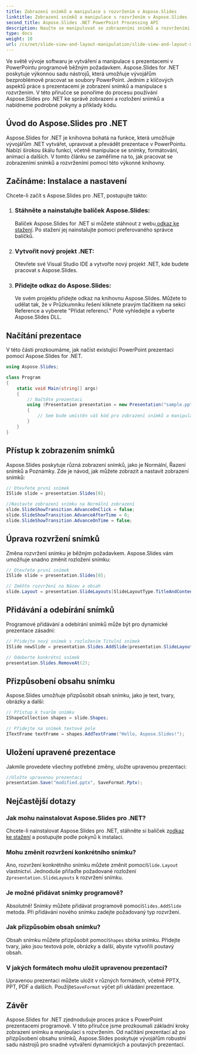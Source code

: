 ```yaml
---
title: Zobrazení snímků a manipulace s rozvržením v Aspose.Slides
linktitle: Zobrazení snímků a manipulace s rozvržením v Aspose.Slides
second_title: Aspose.Slides .NET PowerPoint Processing API
description: Naučte se manipulovat se zobrazeními snímků a rozvrženími v PowerPointu pomocí Aspose.Slides for .NET. Podrobný průvodce s příklady kódu.
type: docs
weight: 10
url: /cs/net/slide-view-and-layout-manipulation/slide-view-and-layout-manipulation/
---
```


Ve světě vývoje softwaru je vytváření a manipulace s prezentacemi v PowerPointu programově běžným požadavkem. Aspose.Slides for .NET poskytuje výkonnou sadu nástrojů, která umožňuje vývojářům bezproblémově pracovat se soubory PowerPoint. Jedním z klíčových aspektů práce s prezentacemi je zobrazení snímků a manipulace s rozvržením. V této příručce se ponoříme do procesu používání Aspose.Slides pro .NET ke správě zobrazení a rozložení snímků a nabídneme podrobné pokyny a příklady kódu.


## Úvod do Aspose.Slides pro .NET

Aspose.Slides for .NET je knihovna bohatá na funkce, která umožňuje vývojářům .NET vytvářet, upravovat a převádět prezentace v PowerPointu. Nabízí širokou škálu funkcí, včetně manipulace se snímky, formátování, animací a dalších. V tomto článku se zaměříme na to, jak pracovat se zobrazeními snímků a rozvrženími pomocí této výkonné knihovny.

## Začínáme: Instalace a nastavení

Chcete-li začít s Aspose.Slides pro .NET, postupujte takto:

1. ### Stáhněte a nainstalujte balíček Aspose.Slides:
    Balíček Aspose.Slides for .NET si můžete stáhnout z webu[ odkaz ke stažení](https://releases.aspose.com/slides/net/). Po stažení jej nainstalujte pomocí preferovaného správce balíčků.

2. ### Vytvořit nový projekt .NET:
   Otevřete své Visual Studio IDE a vytvořte nový projekt .NET, kde budete pracovat s Aspose.Slides.

3. ### Přidejte odkaz do Aspose.Slides:
   Ve svém projektu přidejte odkaz na knihovnu Aspose.Slides. Můžete to udělat tak, že v Průzkumníku řešení kliknete pravým tlačítkem na sekci Reference a vyberete "Přidat referenci." Poté vyhledejte a vyberte Aspose.Slides DLL.

## Načítání prezentace

V této části prozkoumáme, jak načíst existující PowerPoint prezentaci pomocí Aspose.Slides for .NET.

```csharp
using Aspose.Slides;

class Program
{
    static void Main(string[] args)
    {
        // Načtěte prezentaci
        using (Presentation presentation = new Presentation("sample.pptx"))
        {
            // Sem bude umístěn váš kód pro zobrazení snímků a manipulaci s rozvržením
        }
    }
}
```

## Přístup k zobrazením snímků

Aspose.Slides poskytuje různá zobrazení snímků, jako je Normální, Řazení snímků a Poznámky. Zde je návod, jak můžete zobrazit a nastavit zobrazení snímků:

```csharp
// Otevřete první snímek
ISlide slide = presentation.Slides[0];

//Nastavte zobrazení snímku na Normální zobrazení
slide.SlideShowTransition.AdvanceOnClick = false;
slide.SlideShowTransition.AdvanceAfterTime = 0;
slide.SlideShowTransition.AdvanceOnTime = false;
```

## Úprava rozvržení snímků

Změna rozvržení snímku je běžným požadavkem. Aspose.Slides vám umožňuje snadno změnit rozložení snímku:

```csharp
// Otevřete první snímek
ISlide slide = presentation.Slides[0];

// Změňte rozvržení na Název a obsah
slide.Layout = presentation.SlideLayouts[SlideLayoutType.TitleAndContent];
```

## Přidávání a odebírání snímků

Programové přidávání a odebírání snímků může být pro dynamické prezentace zásadní:

```csharp
// Přidejte nový snímek s rozložením Titulní snímek
ISlide newSlide = presentation.Slides.AddSlide(presentation.SlideLayouts[SlideLayoutType.TitleSlide]);

// Odeberte konkrétní snímek
presentation.Slides.RemoveAt(2);
```

## Přizpůsobení obsahu snímku

Aspose.Slides umožňuje přizpůsobit obsah snímku, jako je text, tvary, obrázky a další:

```csharp
// Přístup k tvarům snímku
IShapeCollection shapes = slide.Shapes;

// Přidejte na snímek textové pole
ITextFrame textFrame = shapes.AddTextFrame("Hello, Aspose.Slides!");
```

## Uložení upravené prezentace

Jakmile provedete všechny potřebné změny, uložte upravenou prezentaci:

```csharp
//Uložte upravenou prezentaci
presentation.Save("modified.pptx", SaveFormat.Pptx);
```

## Nejčastější dotazy

### Jak mohu nainstalovat Aspose.Slides pro .NET?

 Chcete-li nainstalovat Aspose.Slides pro .NET, stáhněte si balíček z[odkaz ke stažení](https://releases.aspose.com/slides/net/) a postupujte podle pokynů k instalaci.

### Mohu změnit rozvržení konkrétního snímku?

 Ano, rozvržení konkrétního snímku můžete změnit pomocí`Slide.Layout` vlastnictví. Jednoduše přiřaďte požadované rozložení z`presentation.SlideLayouts` k rozvržení snímku.

### Je možné přidávat snímky programově?

 Absolutně! Snímky můžete přidávat programově pomocí`Slides.AddSlide` metoda. Při přidávání nového snímku zadejte požadovaný typ rozvržení.

### Jak přizpůsobím obsah snímku?

 Obsah snímku můžete přizpůsobit pomocí`Shapes` sbírka snímku. Přidejte tvary, jako jsou textová pole, obrázky a další, abyste vytvořili poutavý obsah.

### V jakých formátech mohu uložit upravenou prezentaci?

 Upravenou prezentaci můžete uložit v různých formátech, včetně PPTX, PPT, PDF a dalších. Použijte`SaveFormat` výčet při ukládání prezentace.

## Závěr

Aspose.Slides for .NET zjednodušuje proces práce s PowerPoint prezentacemi programově. V této příručce jsme prozkoumali základní kroky zobrazení snímku a manipulaci s rozvržením. Od načítání prezentací až po přizpůsobení obsahu snímků, Aspose.Slides poskytuje vývojářům robustní sadu nástrojů pro snadné vytváření dynamických a poutavých prezentací.
